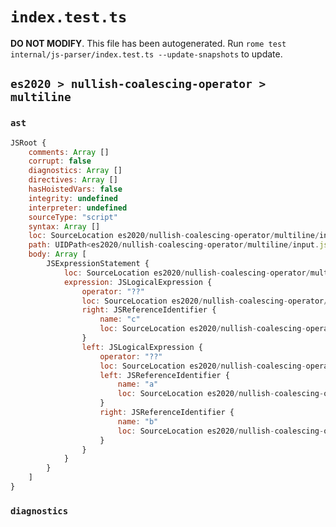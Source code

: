 # `index.test.ts`

**DO NOT MODIFY**. This file has been autogenerated. Run `rome test internal/js-parser/index.test.ts --update-snapshots` to update.

## `es2020 > nullish-coalescing-operator > multiline`

### `ast`

```javascript
JSRoot {
	comments: Array []
	corrupt: false
	diagnostics: Array []
	directives: Array []
	hasHoistedVars: false
	integrity: undefined
	interpreter: undefined
	sourceType: "script"
	syntax: Array []
	loc: SourceLocation es2020/nullish-coalescing-operator/multiline/input.js 1:0-4:0
	path: UIDPath<es2020/nullish-coalescing-operator/multiline/input.js>
	body: Array [
		JSExpressionStatement {
			loc: SourceLocation es2020/nullish-coalescing-operator/multiline/input.js 1:0-3:7
			expression: JSLogicalExpression {
				operator: "??"
				loc: SourceLocation es2020/nullish-coalescing-operator/multiline/input.js 1:0-3:6
				right: JSReferenceIdentifier {
					name: "c"
					loc: SourceLocation es2020/nullish-coalescing-operator/multiline/input.js 3:5-3:6 (c)
				}
				left: JSLogicalExpression {
					operator: "??"
					loc: SourceLocation es2020/nullish-coalescing-operator/multiline/input.js 1:0-2:6
					left: JSReferenceIdentifier {
						name: "a"
						loc: SourceLocation es2020/nullish-coalescing-operator/multiline/input.js 1:0-1:1 (a)
					}
					right: JSReferenceIdentifier {
						name: "b"
						loc: SourceLocation es2020/nullish-coalescing-operator/multiline/input.js 2:5-2:6 (b)
					}
				}
			}
		}
	]
}
```

### `diagnostics`

```

```
